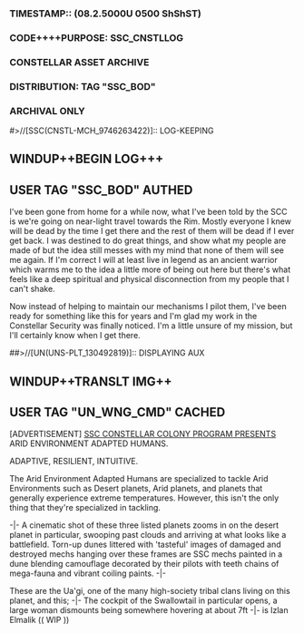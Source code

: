 ### TIMESTAMP::         (08.2.5000U 0500 ShShST)
### CODE++++PURPOSE:    SSC_CNSTLLOG
###						CONSTELLAR ASSET ARCHIVE
### DISTRIBUTION:       TAG "SSC_BOD"
###					    ARCHIVAL ONLY

#>//[SSC(CNSTL-MCH_9746263422)]:: LOG-KEEPING
##						          WINDUP++BEGIN LOG+++
##						          USER TAG "SSC_BOD" AUTHED

I've been gone from home for a while now, what I've been told by the SCC is we're going on near-light travel towards the Rim. Mostly everyone I knew will be dead by the time I get there and the rest of them will be dead if I ever get back. I was destined to do great things, and show what my people are made of but the idea still messes with my mind that none of them will see me again. If I'm correct I will at least live in legend as an ancient warrior which warms me to the idea a little more of being out here but there's what feels like a deep spiritual and physical disconnection from my people that I can't shake.

Now instead of helping to maintain our mechanisms I pilot them, I've been ready for something like this for years and I'm glad my work in the Constellar Security was finally noticed. I'm a little unsure of my mission, but I'll certainly know when I get there.

##>//[UN(UNS-PLT_130492819)]:: DISPLAYING AUX
##						       WINDUP++TRANSLT IMG++
##				               USER TAG "UN_WNG_CMD" CACHED

[ADVERTISEMENT]
<ins>SSC CONSTELLAR COLONY PROGRAM PRESENTS</ins>
ARID ENVIRONMENT ADAPTED HUMANS.

ADAPTIVE, RESILIENT, INTUITIVE.

The Arid Environment Adapted Humans are specialized to tackle Arid Environments such as Desert planets, Arid planets, and planets that generally experience extreme temperatures. However, this isn't the only thing that they're specialized in tackling.

-|- A cinematic shot of these three listed planets zooms in on the desert planet in particular, swooping past clouds and arriving at what looks like a battlefield. Torn-up dunes littered with 'tasteful' images of damaged and destroyed mechs hanging over these frames are SSC mechs painted in a dune blending camouflage decorated by their pilots with teeth chains of mega-fauna and vibrant coiling paints. -|-

These are the Ua'gi, one of the many high-society tribal clans living on this planet, and this; -|- The cockpit of the Swallowtail in particular opens, a large woman dismounts being somewhere hovering at about 7ft -|- is Izlan Elmalik (( WIP ))